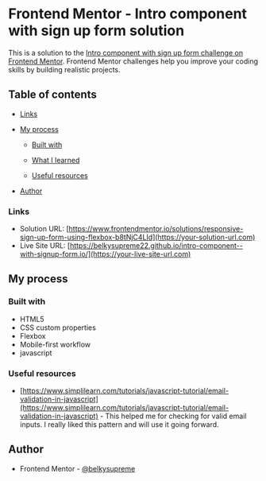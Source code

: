 # Frontend Mentor - Intro component with sign up form solution

This is a solution to the [Intro component with sign up form challenge on Frontend Mentor](https://www.frontendmentor.io/challenges/intro-component-with-signup-form-5cf91bd49edda32581d28fd1). Frontend Mentor challenges help you improve your coding skills by building realistic projects.

## Table of contents

- [Links](#links)
- [My process](#my-process)

  - [Built with](#built-with)
  - [What I learned](#what-i-learned)

  - [Useful resources](#useful-resources)

- [Author](#author)

### Links

- Solution URL: [https://www.frontendmentor.io/solutions/responsive-sign-up-form-using-flexbox-b8tNjC4LId](https://your-solution-url.com)
- Live Site URL: [https://belkysupreme22.github.io/intro-component--with-signup-form.io/](https://your-live-site-url.com)

## My process

### Built with

- HTML5
- CSS custom properties
- Flexbox
- Mobile-first workflow
- javascript

### Useful resources

- [https://www.simplilearn.com/tutorials/javascript-tutorial/email-validation-in-javascript](https://www.simplilearn.com/tutorials/javascript-tutorial/email-validation-in-javascript) - This helped me for checking for valid email inputs. I really liked this pattern and will use it going forward.

## Author

- Frontend Mentor - [@belkysupreme](https://www.frontendmentor.io/profile/yourusername)
